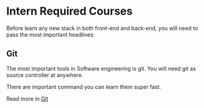 # Intern Required Courses

Before learn any new stack in both front-end and back-end, you will need to
pass the most important headlines:

## Git

The most important tools in Software engineering is git. You will need git as
source controller at anywhere.

There are important command you can learn them super fast.

Read more in [Git](./GIT.md)